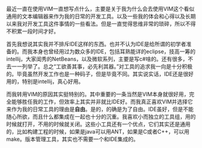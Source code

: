 最近一直在使用VIM一直想写点什么，主要是关于我为什么会去使用VIM这个看似通用的文本编辑器来作为我的日常的开发工具。以及一些我的体会和心得以及长期以来我对开发工具这件事情的一些看法。但是一直觉得思维非常的琐碎，所以不得不积累一段时间才好。

首先我想说其实我并不排斥IDE这样的东西。也并不认为IDE是给所谓的初学者准备的。而我本身也曾经用过为数众多的IDE，包括耳熟能详的eclipse，技高一筹的intellij，大家闺秀的NetBeans，以及微软系列，主要是写c#啥的。还有很多，不去一一列举了。总之“工欲善其事，必先利其器。”对工具的追求我一向是十分积极的。毕竟虽然开发工作也是一种码子，但是毕竟不同。其实说实话，IDE还是很好用的，特别是intellij，真心好用。

而我转用VIM的原因其实挺特别的。其中重要的一条当然是VIM本身就很好用，完全能够胜任我的工作，但效率上其实并非就比IDE好。而我真正喜欢VIM并选择它来作为我的日常工具的理由是**自由**。是的，的确是为了自由。IDE虽好，但是不能随心所欲，而且什么都集成在一起也十分的沉重。我喜欢小而独立的工具组，用的时候就打开，不用的时候就关闭。这些小工具还有一个优点，它们其实还是通用的，比如构建工程的时候，如果是java可以用ANT，如果是C或者C++，可以用make。版本管理工具，其实也不需要一个和IDE集成的。



